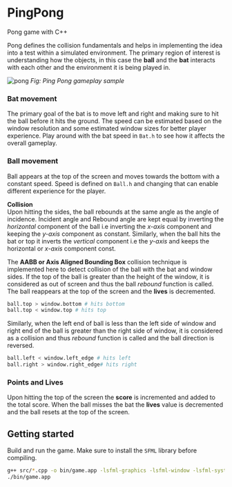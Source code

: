 # PingPong
Pong game with C++ 



Pong defines the collision fundamentals and helps in implementing the idea into a test within a simulated environment. The primary region of interest is understanding how the objects, in this case the **ball** and the **bat** interacts with each other and the environment it is being played in. 

![pong](https://github.com/user-attachments/assets/383ee662-2b31-4fba-a5fc-38fc19d2ecd4)
*Fig: Ping Pong gameplay sample*


### Bat movement
The primary goal of the bat is to move left and right and making sure to hit the ball before it hits the ground. The speed can be estimated based on the window resolution and some estimated window sizes for better player experience. Play around with the bat speed in `Bat.h` to see how it affects the overall gameplay.

### Ball movement
Ball appears at the top of the screen and moves towards the bottom with a constant speed. Speed is defined on `Ball.h` and changing that can enable different experience for the player.

**Collision**\
Upon hitting the sides, the ball rebounds at the same angle as the angle of incidence. Incident angle and Rebound angle are kept equal by inverting the *horizontal* component of the ball i.e inverting the *x-axis* component and keeping the *y-axis* component as constant. Similarly, when the ball hits the bat or top it inverts the *vertical* component i.e the *y-axis* and keeps the horizontal or *x-axis* component const. 

The **AABB or Axis Aligned Bounding Box** collision technique is implemented here to detect collision of the ball with the bat and window sides. If the top of the ball is greater than the height of the window, it is considered as out of screen and thus the ball *rebound* function is called. The ball reappears at the top of the screen and the **lives** is decremented.

```python
ball.top > window.bottom # hits bottom 
ball.top < window.top # hits top
```

Similarly, when the left end of ball is less than the left side of window and right end of the ball is greater than the right side of window, it is considered as a collision and thus *rebound* function is called and the ball direction is reversed.

```python
ball.left < window.left_edge # hits left
ball.right > window.right_edge# hits right
```



### Points and Lives
Upon hitting the top of the screen the **score** is incremented and added to the total score. When the ball misses the bat the **lives** value is decremented and the ball resets at the top of the screen. 





## Getting started

Build and run the game. Make sure to install the `SFML` library before compiling.
```bash
g++ src/*.cpp -o bin/game.app -lsfml-graphics -lsfml-window -lsfml-system
./bin/game.app
```
